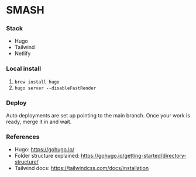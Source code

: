 # SMASH

### Stack
- Hugo
- Tailwind
- Netlify

### Local install
1. `brew install hugo`
2. `hugo server --disableFastRender`

### Deploy
Auto deployments are set up pointing to the main branch. Once your work is ready, merge it in and wait.

### References
- Hugo: https://gohugo.io/
- Folder structure explained: https://gohugo.io/getting-started/directory-structure/
- Tailwind docs: https://tailwindcss.com/docs/installation